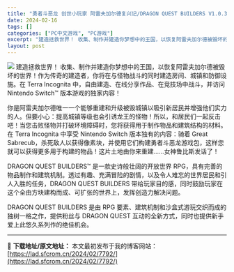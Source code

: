 ```yaml
---
title: "勇者斗恶龙 创世小玩家 阿雷夫加尔德复兴记/DRAGON QUEST BUILDERS V1.0.3.1 PC中文版"
date: 2024-02-16
tags: []
categories: ["PC中文游戏", "PC游戏"]
excerpt: "建造拯救世界！ 收集、制作并建造你梦想中的王国，以恢复阿雷夫加尔德被毁坏的世界！作为传奇的建造者，你将在与怪物战斗的同时建造房间、城镇和防御设施。在 Terra Incognita 中，自由建造、在线分享作品、在竞技场中战斗，并访问 Nintendo Switch™ 版本游戏的独家内容！ 你是阿雷夫&hellip;"
layout: post
---
```


<img class="aligncenter" src="https://image.api.playstation.com/cdn/HP0082/CUSA04004_00/OBa4WZsFRgdwGm76ml3KpUVNHOdHTCUYnrEsqi4Ip8ZmCUhPpCdboEOrcH3VQTLW.png" />
建造拯救世界！
收集、制作并建造你梦想中的王国，以恢复阿雷夫加尔德被毁坏的世界！作为传奇的建造者，你将在与怪物战斗的同时建造房间、城镇和防御设施。在 Terra Incognita 中，自由建造、在线分享作品、在竞技场中战斗，并访问 Nintendo Switch™ 版本游戏的独家内容！

你是阿雷夫加尔德唯一一个能够重建和升级被毁城镇以吸引新居民并增强他们实力的人。但要小心：提高城镇等级也会引诱龙王的怪物！所以，和居民们一起反击吧！当您击败怪物并打破环境障碍时，您将获得用于制作物品和建筑结构的材料。在 Terra Incognita 中享受 Nintendo Switch 版本独有的内容：骑着 Great Sabrecub，杀死敌人以获得像素块，并使用它们构建勇者斗恶龙游戏包，这样您就可以获得更多用于构建的物品！这片土地由你来重建……女神鲁比斯发话了！

DRAGON QUEST BUILDERS™ 是一款史诗般壮阔的开放世界 RPG，具有完善的物品制作和建筑机制。透过有趣、充满冒险的剧情，以及令人难忘的世界居民和引人入胜的任务，DRAGON QUEST BUILDERS 带给玩家目的感，同时鼓励玩家在这个全由方块建构而成、可扩张的世界上，发挥创造力解决问题。

DRAGON QUEST BUILDERS 是由 RPG 要素、建筑机制和沙盒式游玩交织而成的独树一格之作，提供粉丝与 DRAGON QUEST 互动的全新方式，同时也提供新手爱上此悠久系列作的绝佳机会。

---
📖 **下载地址/原文地址：** 本文最初发布于我的博客网站：[https://lad.sfcrom.cn/2024/02/7792/](https://lad.sfcrom.cn/2024/02/7792/)
